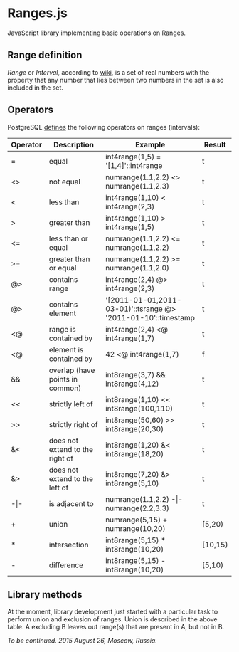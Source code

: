 # Ranges.js

JavaScript library implementing basic operations on Ranges.

## Range definition

*Range* or *Interval*, according to [wiki](https://en.wikipedia.org/wiki/Interval_%28mathematics%29), is a set of real numbers with the property that any number that lies between two numbers in the set is also included in the set.

## Operators

PostgreSQL [defines](http://www.postgresql.org/docs/9.2/static/functions-range.html) the following operators on ranges (intervals):

Operator | Description | Example | Result
---------|-------------|---------|-------
= 	| equal	|	int4range(1,5) = '[1,4]'::int4range	|	t
<> 	| not equal	|	numrange(1.1,2.2) <> numrange(1.1,2.3)	|	t
< 	| less than	|	int4range(1,10) < int4range(2,3)	|	t
> 	| greater than	|	int4range(1,10) > int4range(1,5)	|	t
<= 	| less than or equal	|	numrange(1.1,2.2) <= numrange(1.1,2.2)	|	t
>= 	| greater than or equal	|	numrange(1.1,2.2) >= numrange(1.1,2.0)	|	t
@> 	| contains range	|	int4range(2,4) @> int4range(2,3)	|	t
@> 	| contains element	|	'[2011-01-01,2011-03-01)'::tsrange @> '2011-01-10'::timestamp	|	t
<@ 	| range is contained by	|	int4range(2,4) <@ int4range(1,7)	|	t
<@ 	| element is contained by	|	42 <@ int4range(1,7)	|	f
&& 	| overlap (have points in common)	|	int8range(3,7) && int8range(4,12)	|	t
<< 	| strictly left of	|	int8range(1,10) << int8range(100,110)	|	t
>> 	| strictly right of	|	int8range(50,60) >> int8range(20,30)	|	t
&< 	| does not extend to the right of	|	int8range(1,20) &< int8range(18,20)	|	t
&> 	| does not extend to the left of	|	int8range(7,20) &> int8range(5,10)	|	t
-\|- | 	is adjacent to	|	numrange(1.1,2.2) -\|- numrange(2.2,3.3)	|	t
+ 	| union	|	numrange(5,15) + numrange(10,20)	|	[5,20)
* 	| intersection	|	int8range(5,15) * int8range(10,20)	|	[10,15)
- 	| difference	|	int8range(5,15) - int8range(10,20)	|	[5,10)

## Library methods

At the moment, library development just started with a particular task to perform union and exclusion of ranges. Union is described in the above table. A excluding B leaves out range(s) that are present in A, but not in B.

*To be continued. 2015 August 26, Moscow, Russia.*